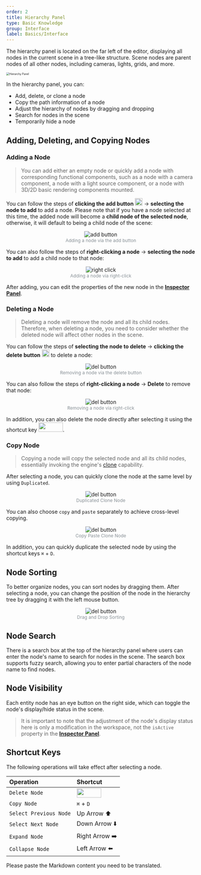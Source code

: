 ```yaml
---
order: 2
title: Hierarchy Panel
type: Basic Knowledge
group: Interface
label: Basics/Interface
---
```


The hierarchy panel is located on the far left of the editor, displaying all nodes in the current scene in a tree-like structure. Scene nodes are parent nodes of all other nodes, including cameras, lights, grids, and more.

<img alt="Hierarchy Panel" src="https://mdn.alipayobjects.com/huamei_yo47yq/afts/img/A*w_LPQbXK5OcAAAAAAAAAAAAADhuCAQ/original" style="zoom:50%;"  >

In the hierarchy panel, you can:

- Add, delete, or clone a node
- Copy the path information of a node
- Adjust the hierarchy of nodes by dragging and dropping
- Search for nodes in the scene
- Temporarily hide a node

## Adding, Deleting, and Copying Nodes

### Adding a Node

> You can add either an empty node or quickly add a node with corresponding functional components, such as a node with a camera component, a node with a light source component, or a node with 3D/2D basic rendering components mounted.

You can follow the steps of **clicking the add button** <img src="https://mdn.alipayobjects.com/huamei_yo47yq/afts/img/A*z9xnR68jixgAAAAAAAAAAAAADhuCAQ/original" width="20" height="20"> -> **selecting the node to add** to add a node. Please note that if you have a node selected at this time, the added node will become a **child node of the selected node**, otherwise, it will default to being a child node of the scene:

<div style="text-align:center;">
    <img alt="add button" src="https://mdn.alipayobjects.com/huamei_yo47yq/afts/img/A*JmW8S4_cb4YAAAAAAAAAAAAADhuCAQ/original" >
</div>
<figcaption style="text-align:center; color: #889096;font-size:12px">Adding a node via the add button</figcaption>

You can also follow the steps of **right-clicking a node** -> **selecting the node to add** to add a child node to that node:

<div style="text-align:center;">
    <img alt="right click" src="https://mdn.alipayobjects.com/huamei_yo47yq/afts/img/A*JmW8S4_cb4YAAAAAAAAAAAAADhuCAQ/original" >
</div>
<figcaption style="text-align:center; color: #889096;font-size:12px">Adding a node via right-click</figcaption>

After adding, you can edit the properties of the new node in the **[Inspector Panel](/en/docs/interface-inspector)**.

### Deleting a Node

> Deleting a node will remove the node and all its child nodes. Therefore, when deleting a node, you need to consider whether the deleted node will affect other nodes in the scene.

You can follow the steps of **selecting the node to delete** -> **clicking the delete button** <img src="https://mdn.alipayobjects.com/huamei_yo47yq/afts/img/A*pdYsTLNgz2IAAAAAAAAAAAAADhuCAQ/original" width="20" height="20"> to delete a node:

<div style="text-align:center;">
    <img alt="del button" src="https://mdn.alipayobjects.com/huamei_yo47yq/afts/img/A*P7PJTrSlaHMAAAAAAAAAAAAADhuCAQ/original" >
</div>
<figcaption style="text-align:center; color: #889096;font-size:12px">Removing a node via the delete button</figcaption>

You can also follow the steps of **right-clicking a node** -> **Delete** to remove that node:

<div style="text-align:center;">
    <img alt="del button" src="https://mdn.alipayobjects.com/huamei_yo47yq/afts/img/A*4FP6QqedU5QAAAAAAAAAAAAADhuCAQ/original" >
</div>
<figcaption style="text-align:center; color: #889096;font-size:12px">Removing a node via right-click</figcaption>


In addition, you can also delete the node directly after selecting it using the shortcut key <img src="https://mdn.alipayobjects.com/huamei_yo47yq/afts/img/A*PzBBTZF1HwEAAAAAAAAAAAAADhuCAQ/original" width="65" height="25">.

### Copy Node

> Copying a node will copy the selected node and all its child nodes, essentially invoking the engine's [clone](/en/docs/core-clone) capability.

After selecting a node, you can quickly clone the node at the same level by using `Duplicated`.

<div style="text-align:center;">
    <img alt="del button" src="https://mdn.alipayobjects.com/huamei_yo47yq/afts/img/A*ZBAsRKWVP9oAAAAAAAAAAAAADhuCAQ/original" >
</div>
<figcaption style="text-align:center; color: #889096;font-size:12px">Duplicated Clone Node</figcaption>

You can also choose `copy` and `paste` separately to achieve cross-level copying.

<div style="text-align:center;">
    <img alt="del button" src="https://mdn.alipayobjects.com/huamei_yo47yq/afts/img/A*9groQ7DrzM4AAAAAAAAAAAAADhuCAQ/original" >
</div>
<figcaption style="text-align:center; color: #889096;font-size:12px">Copy Paste Clone Node</figcaption>

In addition, you can quickly duplicate the selected node by using the shortcut keys `⌘` + `D`.

## Node Sorting

To better organize nodes, you can sort nodes by dragging them. After selecting a node, you can change the position of the node in the hierarchy tree by dragging it with the left mouse button.

<div style="text-align:center;">
    <img alt="del button" src="https://mdn.alipayobjects.com/huamei_yo47yq/afts/img/A*eQi1SZYqqCgAAAAAAAAAAAAADhuCAQ/original" >
</div>
<figcaption style="text-align:center; color: #889096;font-size:12px">Drag and Drop Sorting</figcaption>

## Node Search

There is a search box at the top of the hierarchy panel where users can enter the node's name to search for nodes in the scene. The search box supports fuzzy search, allowing you to enter partial characters of the node name to find nodes.

## Node Visibility

Each entity node has an eye button on the right side, which can toggle the node's display/hide status in the scene.

> It is important to note that the adjustment of the node's display status here is only a modification in the workspace, not the `isActive` property in the **[Inspector Panel](/en/docs/interface-inspector)**.

## Shortcut Keys

The following operations will take effect after selecting a node.

| Operation       | Shortcut                                                                                                                          |
| :-------------- | :-------------------------------------------------------------------------------------------------------------------------------- |
| `Delete Node`   | <img src="https://mdn.alipayobjects.com/huamei_yo47yq/afts/img/A*PzBBTZF1HwEAAAAAAAAAAAAADhuCAQ/original" width="65" height="25"> |
| `Copy Node`     | `⌘` + `D`                                                                                                                         |
| `Select Previous Node` | Up Arrow ⬆️                                                                                                                         |
| `Select Next Node`     | Down Arrow ⬇️                                                                                                                         |
| `Expand Node`   | Right Arrow ➡️                                                                                                                         |
| `Collapse Node` | Left Arrow ⬅️                                                                                                                         |

Please paste the Markdown content you need to be translated.
